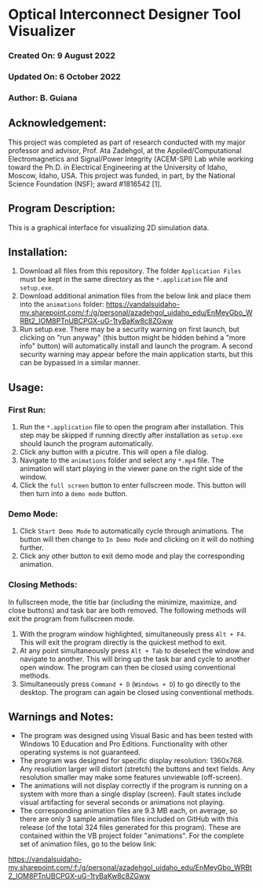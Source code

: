 # Optical Interconnect Designer Tool Visualizer

### Created On: 9 August 2022
### Updated On: 6 October 2022
### Author: B. Guiana

## Acknowledgement:
This project was completed as part of research conducted with my major professor and advisor, Prof. Ata Zadehgol, at the Applied/Computational Electromagnetics and Signal/Power Integrity (ACEM-SPI) Lab while working toward the Ph.D. in Electrical Engineering at the University of Idaho, Moscow, Idaho, USA. This project was funded, in part, by the National Science Foundation (NSF); award #1816542 [1].

## Program Description:
This is a graphical interface for visualizing 2D simulation data. 

## Installation:
1. Download all files from this repository. The folder `Application Files` must be kept in the same directory as the `*.application` file and `setup.exe`.
2. Download additional animation files from the below link and place them into the `animations` folder: https://vandalsuidaho-my.sharepoint.com/:f:/g/personal/azadehgol_uidaho_edu/EnMeyGbo_WRBt2_IOM8PTnUBCPGX-uG-1tyBaKw8c8ZGww
3. Run setup.exe. There may be a security warning on first launch, but clicking on "run anyway" (this button might be hidden behind a "more info" button) will automatically install and launch the program. A second security warning may appear before the main application starts, but this can be bypassed in a similar manner.

## Usage:
### First Run:
1. Run the `*.application` file to open the program after installation. This step may be skipped if running directly after installation as `setup.exe` should launch the program automatically.
2. Click any button with a picutre. This will open a file dialog.
3. Navigate to the `animations` folder and select any `*.mp4` file. The animation will start playing in the viewer pane on the right side of the window.
4. Click the `full screen` button to enter fullscreen mode. This button will then turn into a `demo mode` button.

### Demo Mode:
1. Click `Start Demo Mode` to automatically cycle through animations. The button will then change to `In Demo Mode` and clicking on it will do nothing further.
2. Click any other button to exit demo mode and play the corresponding animation.

### Closing Methods:
In fullscreen mode, the title bar (including the minimize, maximize, and close buttons) and task bar are both removed. The following methods will exit the program from fullscreen mode.
1. With the program window highlighted, simultaneously press `Alt + F4`. This will exit the program directly is the quickest method to exit.
2. At any point simultaneously press `Alt + Tab` to deselect the window and navigate to another. This will bring up the task bar and cycle to another open window. The program can then be closed using conventional methods.
3. Simultaneously press `Command + D` (`Windows + D`) to go directly to the desktop. The program can again be closed using conventional methods.

## Warnings and Notes:
- The program was designed using Visual Basic and has been tested with Windows 10 Education and Pro Editions. Functionality with other operating systems is not guaranteed.
- The program was designed for specific display resolution: 1360x768. Any resolution larger will distort (stretch) the buttons and text fields. Any resolution smaller may make some features unviewable (off-screen).
- The animations will not display correctly if the program is running on a system with more than a single display (screen). Fault states include visual artifacting for several seconds or animations not playing.
- The corresponding animation files are 9.3 MB each, on average, so there are only 3 sample animation files included on GitHub with this release (of the total 324 files generated for this program). These are contained within the VB project folder "animations". For the complete set of animation files, go to the below link:

https://vandalsuidaho-my.sharepoint.com/:f:/g/personal/azadehgol_uidaho_edu/EnMeyGbo_WRBt2_IOM8PTnUBCPGX-uG-1tyBaKw8c8ZGww